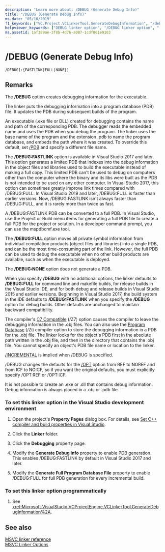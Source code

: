 ```yaml
---
description: "Learn more about: /DEBUG (Generate Debug Info)"
title: "/DEBUG (Generate Debug Info)"
ms.date: "05/16/2019"
f1_keywords: ["VC.Project.VCLinkerTool.GenerateDebugInformation", "/debug"]
helpviewer_keywords: ["DEBUG linker option", "/DEBUG linker option", "-DEBUG linker option", "PDB files", "debugging [C++], debug information files", "generate debug info linker option", "pdb files, generating debug info", ".pdb files, generating debug info", "debugging [C++], linker option", "program databases [C++]"]
ms.assetid: 1af389ae-3f8b-4d76-a087-1cdf861e9103
---
```

# /DEBUG (Generate Debug Info)

```
/DEBUG[:{FASTLINK|FULL|NONE}]
```

## Remarks

The **/DEBUG** option creates debugging information for the executable.

The linker puts the debugging information into a program database (PDB) file. It updates the PDB during subsequent builds of the program.

An executable (.exe file or DLL) created for debugging contains the name and path of the corresponding PDB. The debugger reads the embedded name and uses the PDB when you debug the program. The linker uses the base name of the program and the extension .pdb to name the program database, and embeds the path where it was created. To override this default, set [/PDB](pdb-use-program-database.md) and specify a different file name.

The **/DEBUG:FASTLINK** option is available in Visual Studio 2017 and later. This option generates a limited PDB that indexes into the debug information in the object files and libraries used to build the executable instead of making a full copy. This limited PDB can't be used to debug on computers other than the computer where the binary and its libs were built as the PDB is not intended to be used on any other computer. In Visual Studio 2017, this option can sometimes greatly improve link times compared with /DEBUG:FULL. In Visual Studio 2019 and later, /DEBUG:FULL is faster than earlier versions. Now, /DEBUG:FASTLINK isn't always faster than /DEBUG:FULL, and it is rarely more than twice as fast.

A /DEBUG:FASTLINK PDB can be converted to a full PDB. In Visual Studio, use the Project or Build menu items for generating a full PDB file to create a full PDB for the project or solution. In a developer command prompt, you can use the mspdbcmf.exe tool. 

The **/DEBUG:FULL** option moves all private symbol information from individual compilation products (object files and libraries) into a single PDB, and can be the most time-consuming part of the link. However, the full PDB can be used to debug the executable when no other build products are available, such as when the executable is deployed.

The **/DEBUG:NONE** option does not generate a PDB.

When you specify **/DEBUG** with no additional options, the linker defaults to **/DEBUG:FULL** for command line and makefile builds, for release builds in the Visual Studio IDE, and for both debug and release builds in Visual Studio 2015 and earlier versions. Beginning in Visual Studio 2017, the build system in the IDE defaults to **/DEBUG:FASTLINK** when you specify the **/DEBUG** option for debug builds. Other defaults are unchanged to maintain backward compatibility.

The compiler's [C7 Compatible](z7-zi-zi-debug-information-format.md) (/Z7) option causes the compiler to leave the debugging information in the .obj files. You can also use the [Program Database](z7-zi-zi-debug-information-format.md) (/Zi) compiler option to store the debugging information in a PDB for the .obj file. The linker looks for the object's PDB first in the absolute path written in the .obj file, and then in the directory that contains the .obj file. You cannot specify an object's PDB file name or location to the linker.

[/INCREMENTAL](incremental-link-incrementally.md) is implied when /DEBUG is specified.

/DEBUG changes the defaults for the [/OPT](opt-optimizations.md) option from REF to NOREF and from ICF to NOICF, so if you want the original defaults, you must explicitly specify /OPT:REF or /OPT:ICF.

It is not possible to create an .exe or .dll that contains debug information. Debug information is always placed in a .obj or .pdb file.

### To set this linker option in the Visual Studio development environment

1. Open the project's **Property Pages** dialog box. For details, see [Set C++ compiler and build properties in Visual Studio](../working-with-project-properties.md).

1. Click the **Linker** folder.

1. Click the **Debugging** property page.

1. Modify the **Generate Debug Info** property to enable PDB generation. This enables /DEBUG:FASTLINK by default in Visual Studio 2017 and later.

1. Modify the **Generate Full Program Database File** property to enable /DEBUG:FULL for full PDB generation for every incremental build.

### To set this linker option programmatically

1. See <xref:Microsoft.VisualStudio.VCProjectEngine.VCLinkerTool.GenerateDebugInformation%2A>.

## See also

[MSVC linker reference](linking.md)<br/>
[MSVC Linker Options](linker-options.md)
